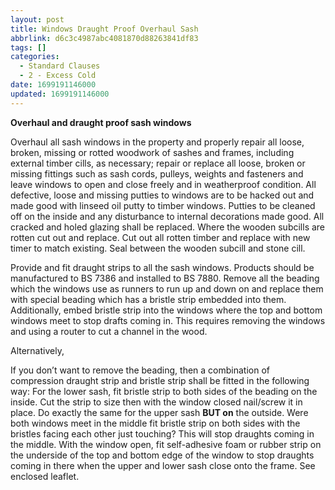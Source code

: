 ```yaml
---
layout: post
title: Windows Draught Proof Overhaul Sash
abbrlink: d6c3c4987abc4081870d88263841df83
tags: []
categories:
  - Standard Clauses
  - 2 - Excess Cold
date: 1699191146000
updated: 1699191146000
---
```


**Overhaul and draught proof sash windows**

Overhaul all sash windows in the property and properly repair all loose, broken, missing or rotted woodwork of sashes and frames, including external timber cills, as necessary; repair or replace all loose, broken or missing fittings such as sash cords, pulleys, weights and fasteners and leave windows to open and close freely and in weatherproof condition. All defective, loose and missing putties to windows are to be hacked out and made good with linseed oil putty to timber windows. Putties to be cleaned off on the inside and any disturbance to internal decorations made good. All cracked and holed glazing shall be replaced. Where the wooden subcills are rotten cut out and replace. Cut out all rotten timber and replace with new timer to match existing. Seal between the wooden subcill and stone cill.

Provide and fit draught strips to all the sash windows. Products should be manufactured to BS 7386 and installed to BS 7880. Remove all the beading which the windows use as runners to run up and down on and replace them with special beading which has a bristle strip embedded into them. Additionally, embed bristle strip into the windows where the top and bottom windows meet to stop drafts coming in. This requires removing the windows and using a router to cut a channel in the wood.

Alternatively,

If you don’t want to remove the beading, then a combination of compression draught strip and bristle strip shall be fitted in the following way: For the lower sash, fit bristle strip to both sides of the beading on the inside. Cut the strip to size then with the window closed nail/screw it in place. Do exactly the same for the upper sash **BUT on** the outside. Were both windows meet in the middle fit bristle strip on both sides with the bristles facing each other just touching? This will stop draughts coming in the middle. With the window open, fit self-adhesive foam or rubber strip on the underside of the top and bottom edge of the window to stop draughts coming in there when the upper and lower sash close onto the frame. See enclosed leaflet.
